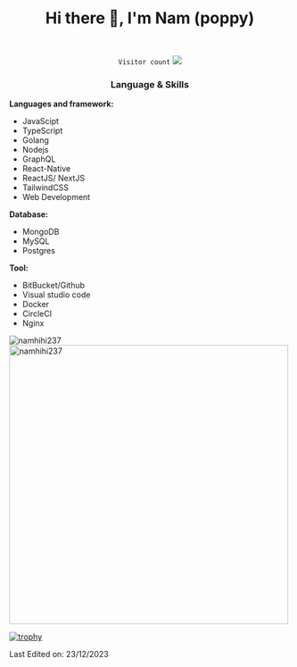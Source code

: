 <h1 align="center"> Hi there 👋, I'm Nam (poppy)</h1>

<br>
<p align="center">
    <code>Visitor count</code>
    <img src="https://profile-counter.glitch.me/namhihi237/count.svg" />
    <br>
</p>

<h3 align="center"> Language & Skills </h3>

**Languages and framework:**
- JavaScipt
- TypeScript
- Golang
- Nodejs
- GraphQL
- React-Native
- ReactJS/ NextJS
- TailwindCSS
- Web Development

**Database:**
- MongoDB
- MySQL
- Postgres

**Tool:**
- BitBucket/Github
- Visual studio code
- Docker
- CircleCI
- Nginx

<img align="center" src="https://github-readme-streak-stats.herokuapp.com/?user=namhihi237&count_private=true&theme=radical" alt="namhihi237" />
<img align="center" width=500 src="https://github-readme-stats.vercel.app/api/top-langs/?username=namhihi237&count_private=true&theme=radical" alt="namhihi237" />

[![trophy](https://github-profile-trophy.vercel.app/?username=namhihi237&theme=gruvbox)](https://github.com/ryo-ma/github-profile-trophy)

Last Edited on: 23/12/2023
